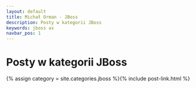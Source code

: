 ```yaml
---
layout: default
title: Michał Orman - JBoss
description: Posty w kategorii JBoss
keywords: jboss as
navbar_pos: 1
---
```

# Posty w kategorii JBoss
{% assign category = site.categories.jboss %}{% include post-link.html %}